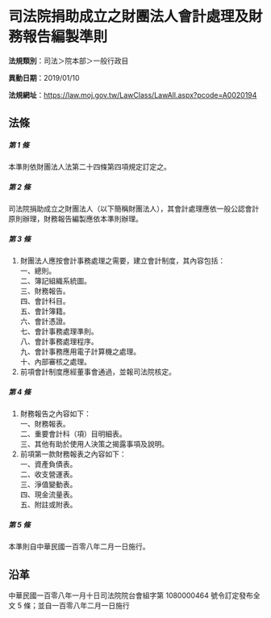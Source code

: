 # 司法院捐助成立之財團法人會計處理及財務報告編製準則

**法規類別**：司法＞院本部＞一般行政目

**異動日期**：2019/01/10  

**法規網址**：https://law.moj.gov.tw/LawClass/LawAll.aspx?pcode=A0020194





## 法條
##### 第 1 條
本準則依財團法人法第二十四條第四項規定訂定之。

##### 第 2 條
司法院捐助成立之財團法人（以下簡稱財團法人），其會計處理應依一般公認會計原則辦理，財務報告編製應依本準則辦理。

##### 第 3 條
1. 財團法人應按會計事務處理之需要，建立會計制度，其內容包括：  
一、總則。  
二、簿記組織系統圖。  
三、財務報告。  
四、會計科目。  
五、會計簿籍。  
六、會計憑證。  
七、會計事務處理準則。  
八、會計事務處理程序。  
九、會計事務應用電子計算機之處理。  
十、內部審核之處理。
1. 前項會計制度應經董事會通過，並報司法院核定。

##### 第 4 條
1. 財務報告之內容如下：  
一、財務報表。  
二、重要會計科（項）目明細表。  
三、其他有助於使用人決策之揭露事項及說明。
1. 前項第一款財務報表之內容如下：  
一、資產負債表。  
二、收支營運表。  
三、淨值變動表。  
四、現金流量表。  
五、附註或附表。

##### 第 5 條
本準則自中華民國一百零八年二月一日施行。

## 沿革
中華民國一百零八年一月十日司法院院台會組字第 1080000464 號令訂定發布全文 5  條；並自一百零八年二月一日施行
